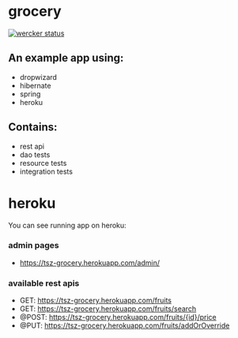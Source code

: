 # grocery

[![wercker status](https://app.wercker.com/status/db78d475e3bd8f5d6cb36169b53919d9/m "wercker status")](https://app.wercker.com/project/bykey/db78d475e3bd8f5d6cb36169b53919d9)

## An example app using:
- dropwizard
- hibernate
- spring
- heroku


## Contains:
- rest api
- dao tests
- resource tests
- integration tests

# heroku
You can see running app on heroku:
### admin pages
- https://tsz-grocery.herokuapp.com/admin/

### available rest apis
- GET: https://tsz-grocery.herokuapp.com/fruits
- GET: https://tsz-grocery.herokuapp.com/fruits/search
- @POST: https://tsz-grocery.herokuapp.com/fruits/{id}/price
- @PUT: https://tsz-grocery.herokuapp.com/fruits/addOrOverride

